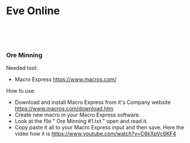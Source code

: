 <h1>Eve Online</h1>
<br><br><br>

<h3>Ore Minning</h3>

Needed tool:
- Macro Express https://www.macros.com/

How to use:
- Download and install Macro Express from it's Company website https://www.macros.com/download.htm
- Create new macro in your Macro Express software.
- Look at the file " Ore Minning #1.txt " open and read it.
- Copy paste it all to your Macro Express input and then save.
Here the video how it is https://www.youtube.com/watch?v=C6kXpVc6KF4


